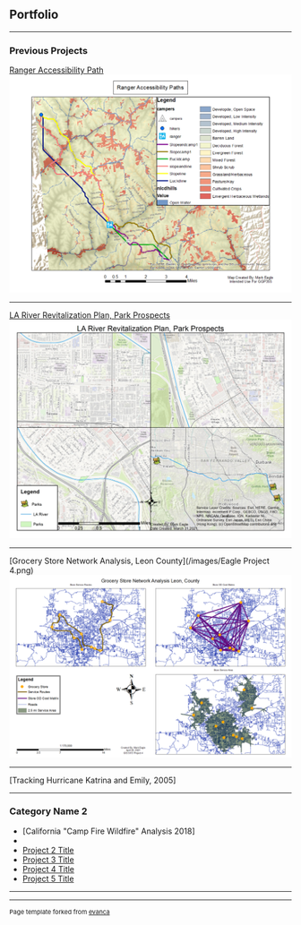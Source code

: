 ## Portfolio

---

### Previous Projects 

[Ranger Accessibility Path](https://github.com/chereagle1/chereagle1.github.io/blob/46d0c27a12d1707a58a32e9fea1aebb5cf1403af/images/Ranger%20Accessibility%20Paths.png)
<img src="images/Ranger%20Accessibility%20Paths.png"/>

---
[LA River Revitalization Plan, Park Prospects](https://github.com/chereagle1/chereagle1.github.io/blob/60113849667e2a074f07f0cb50c04f9444fd7993/images/Eagle%20Project%202.jpg)
<img src="images/Eagle Project 2.jpg"/>

---
[Grocery Store Network Analysis, Leon County](/images/Eagle Project 4.png) 
<img src="images/Eagle Project 4.png"/>

---
[Tracking Hurricane Katrina and Emily, 2005] 
<pdf src="pdf/Assignment 7 Eagle.pdf"/>

---
### Category Name 2

- [California "Camp Fire Wildfire" Analysis 2018] 
- <pdf src="https://github.com/chereagle1/chereagle1.github.io/blob/5100a9cf8be8d7d0e484dfd5537597b71070eef5/pdf/Final%20Project%20Mark%20Eagle.pdf"/>
- [Project 2 Title](http://example.com/)
- [Project 3 Title](http://example.com/)
- [Project 4 Title](http://example.com/)
- [Project 5 Title](http://example.com/)

---




---
<p style="font-size:11px">Page template forked from <a href="https://github.com/evanca/quick-portfolio">evanca</a></p>
<!-- Remove above link if you don't want to attibute -->
